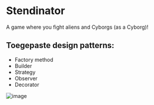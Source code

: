 # Stendinator
A game where you fight aliens and Cyborgs (as a Cyborg)!

## Toegepaste design patterns:

- Factory method
- Builder
- Strategy
- Observer
- Decorator

![image](https://user-images.githubusercontent.com/24593861/161443925-6e24caf7-443c-4c52-b391-cdf091dc30fb.png)
